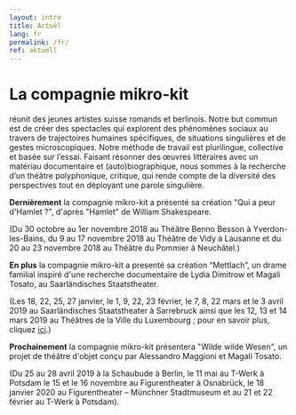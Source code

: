 ```yaml
---
layout: intro
title: Actuél
lang: fr
permalink: /fr/
ref: aktuell
---
```

# La compagnie mikro-kit
réunit des jeunes artistes suisse romands et berlinois. Notre but commun est de créer des spectacles qui explorent des phénomènes sociaux au travers de trajectoires humaines spécifiques, de situations singulières et de gestes microscopiques. Notre méthode de travail est plurilingue, collective et basée sur l’essai. Faisant résonner des œuvres littéraires avec un matériau documentaire et (auto)biographique, nous sommes à la recherche d’un théâtre polyphonique, critique, qui rende compte de la diversité des perspectives tout en déployant une parole singulière. 

**Dernièrement** la compagnie mikro-kit a présenté sa création "Qui a peur d'Hamlet ?", d'après "Hamlet" de William Shakespeare. 

(Du 30 octobre au 1er novembre 2018 au Théâtre Benno Besson à Yverdon-les-Bains, du 9 au 17 novembre 2018 au Théâtre de Vidy à Lausanne et du 20 au 23 novembre 2018 au Théâtre du Pommier à Neuchâtel.)

**En plus** la compagnie mikro-kit a presenté sa création “Mettlach”, un drame familial inspiré d'une recherche documentaire de Lydia Dimitrow et Magali Tosato, au Saarländisches Staatstheater. 

(Les 18, 22, 25, 27 janvier, le 1, 9, 22, 23 février, le 7, 8, 22 mars et le 3 avril 2019 au Saarländisches Staatstheater à Sarrebruck ainsi que les 12, 13 et 14 mars 2019 au Théâtres de la Ville du Luxembourg ; pour en savoir plus, cliquez [ici](https://www.staatstheater.saarland/nc/stuecke/schauspiel/detail/mettlach/).)

**Prochainement** la compagnie mikro-kit présentera "Wilde wilde Wesen", un projet de théâtre d'objet conçu par Alessandro Maggioni et Magali Tosato. 

(Du 25 au 28 avril 2019 à la Schaubude à Berlin, le 11 mai au T-Werk à Potsdam le 15 et le 16 novembre au Figurentheater à Osnabrück, le 18 janvier 2020 au Figurentheater – Münchner Stadtmuseum et au 21 et 22 février au T-Werk à Potsdam). 
